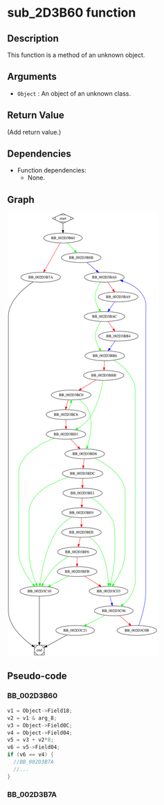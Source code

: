 # sub_2D3B60 function

## Description

This function is a method of an unknown object.

## Arguments

* `Object` : An object of an unknown class.

## Return Value

(Add return value.)

## Dependencies

* Function dependencies:
  * None.

## Graph

![sub_2D3B60 Graph](../svg/sub_2D3B60.svg "sub_2D3B60 Graph")

## Pseudo-code

### BB_002D3B60

```c
v1 = Object->Field18;
v2 = v1 & arg_8;
v3 = Object->Field0C;
v4 = Object->Field04;
v5 = v3 + v2*8;
v6 = v5->Field04;
if (v6 == v4) {
  //BB_002D3B7A
  //...
}
```

### BB_002D3B7A 

```c
```

